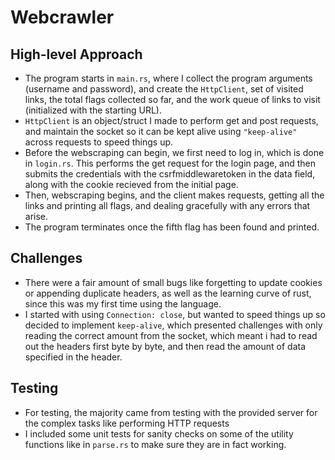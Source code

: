 # Webcrawler

## High-level Approach

- The program starts in `main.rs`, where I collect the program arguments (username and password), and create the `HttpClient`, set of visited links, the total flags collected so far, and the work queue of links to visit (initialized with the starting URL).
- `HttpClient` is an object/struct I made to perform get and post requests, and maintain the socket so it can be kept alive using `"keep-alive"` across requests to speed things up.
- Before the webscraping can begin, we first need to log in, which is done in `login.rs`. This performs the get request for the login page, and then submits the credentials with the csrfmiddlewaretoken in the data field, along with the cookie recieved from the initial page.
- Then, webscraping begins, and the client makes requests, getting all the links and printing all flags, and dealing gracefully with any errors that arise.
- The program terminates once the fifth flag has been found and printed.

## Challenges

- There were a fair amount of small bugs like forgetting to update cookies or appending duplicate headers, as well as the learning curve of rust, since this was my first time using the language.
- I started with using `Connection: close`, but wanted to speed things up so decided to implement `keep-alive`, which presented challenges with only reading the correct amount from the socket, which meant i had to read out the headers first byte by byte, and then read the amount of data specified in the header.

## Testing

- For testing, the majority came from testing with the provided server for the complex tasks like performing HTTP requests
- I included some unit tests for sanity checks on some of the utility functions like in `parse.rs` to make sure they are in fact working.
